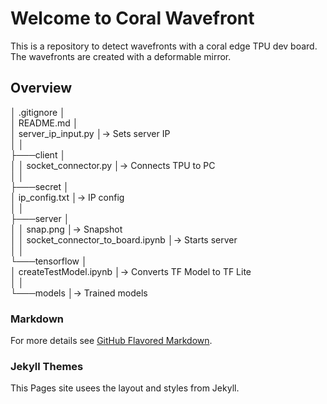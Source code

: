 # Welcome to Coral Wavefront

This is a repository to detect wavefronts with a coral edge TPU dev board.
The wavefronts are created with a deformable mirror.

## Overview

│   .gitignore                          │  
│   README.md   						│  
│   server_ip_input.py					│-> Sets server IP  
│   									│  
├───client								│  
│   │   socket_connector.py				│-> Connects TPU to PC  
│           							│  
├───secret								│  
│       ip_config.txt					│-> IP config  
│       								│  
├───server								│  
│   │   snap.png						│-> Snapshot  
│   │   socket_connector_to_board.ipynb	│-> Starts server  
│           							│  
└───tensorflow							│  
    │   createTestModel.ipynb			│-> Converts TF Model to TF Lite  
    │       							│  
    └───models							│-> Trained models  


### Markdown

For more details see [GitHub Flavored Markdown](https://guides.github.com/features/mastering-markdown/).  

### Jekyll Themes

This Pages site usees the layout and styles from Jekyll.  
